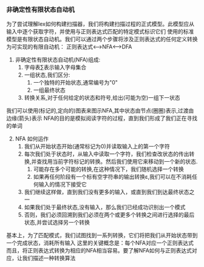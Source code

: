 ### 非确定性有限状态自动机

为了尝试理解lex如何构建扫描器，我们将构建扫描过程的正式模型。此模型应从输入中逐个获取字符，并使用与正则表达式匹配的特定模式标识它们
使用的标准模型是有限状态自动机。我们可以通过两个步骤将涉及正则表达式的任何定义转换为可实现的有限自动机： 正则表达式<-->NFA<-->DFA

1. 非确定性有限状态自动机(NFA)组成:
    1. 字母表∑表示输入字母集合
    2. 一组状态,我们区分:
        1. 一个独特的开始状态,通常编号为"0"
        2. 一组最终状态
    3. 转换关系,对于任何给定的状态和符号,给出(可能为空)一组下一状态

我们可以使用(标记的,定向的)图表来图示NFA,其中状态由节点(圈圈)表示,过渡由边缘(箭头)表示
NFA的目的是模拟阅读字符的过程，直到我们形成了我们正在寻找的单词

2. NFA 如何运作   
    1. 我们从开始状态开始(通常标记为0)并读取输入上的第一个字符
    2. 每次我们处于状态时，从输入中读取一个字符，我们检查改状态的传出转换,并查找用当前字符标记的转换。然后我们使用它来移动到一个新的状态.
        1. 可能存在多个可能的转换,在这种情况下，我们随机选择一个转换
        2. 如果再任何阶段有一个标有空字符串的输出转换ε,我们可以在不消耗任何输入的情况下接受它
    3. 我们继续这样做，直到我们没有更多的输入，或直到我们到达最终状态之一
    4. 如果我们处于最终状态,没有输入，那么我们已经成功识别出一个模式
    5. 否则，我们必须回溯到我们必须在两个或更多个转换之间进行选择的最后状态,并尝试选择另一个转换

基本上，为了匹配模式，我们试图找到一系列转换，它们将把我们从开始状态带到一个完成状态，消耗所有输入
这里的关键概念是：每个NFA对应一个正则表达式
而且，将正则表达式转换为相应的NFA相当容易。要了解NFA如何与正则表达式对应，让我们描述一种转换算法
